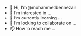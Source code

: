 - 👋 Hi, I’m @mohammedbennezair
- 👀 I’m interested in ...
- 🌱 I’m currently learning ...
- 💞️ I’m looking to collaborate on ...
- 📫 How to reach me ...

<!---
mohammedbennezair/mohammedbennezair is a ✨ special ✨ repository because its `README.md` (this file) appears on your GitHub profile.
You can click the Preview link to take a look at your changes.
--->
